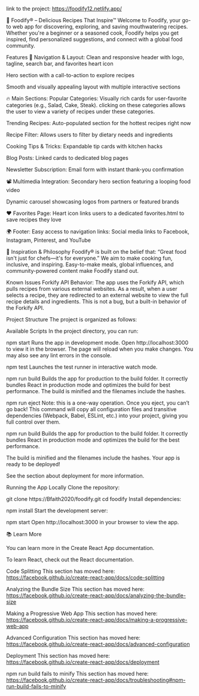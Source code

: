 link to the project: https://foodify12.netlify.app/

🍴 Foodify® – Delicious Recipes That Inspire™ Welcome to Foodify, your go-to web app for discovering, exploring, and saving mouthwatering recipes. Whether you're a beginner or a seasoned cook, Foodify helps you get inspired, find personalized suggestions, and connect with a global food community.

Features 🧭 Navigation & Layout: Clean and responsive header with logo, tagline, search bar, and favorites heart icon

Hero section with a call-to-action to explore recipes

Smooth and visually appealing layout with multiple interactive sections

🔥 Main Sections: Popular Categories: Visually rich cards for user-favorite categories (e.g., Salad, Cake, Steak). clicking on these categories allows the user to view a variety of recipes under these categories.

Trending Recipes: Auto-populated section for the hottest recipes right now

Recipe Filter: Allows users to filter by dietary needs and ingredients

Cooking Tips & Tricks: Expandable tip cards with kitchen hacks

Blog Posts: Linked cards to dedicated blog pages

Newsletter Subscription: Email form with instant thank-you confirmation

📽️ Multimedia Integration: Secondary hero section featuring a looping food video

Dynamic carousel showcasing logos from partners or featured brands

❤️ Favorites Page: Heart icon links users to a dedicated favorites.html to save recipes they love

🌍 Footer: Easy access to navigation links: Social media links to Facebook, Instagram, Pinterest, and YouTube

🧠 Inspiration & Philosophy Foodify® is built on the belief that: “Great food isn't just for chefs—it's for everyone.” We aim to make cooking fun, inclusive, and inspiring. Easy-to-make meals, global influences, and community-powered content make Foodify stand out.

Known Issues Forkify API Behavior: The app uses the Forkify API, which pulls recipes from various external websites. As a result, when a user selects a recipe, they are redirected to an external website to view the full recipe details and ingredients. This is not a bug, but a built-in behavior of the Forkify API.

Project Structure The project is organized as follows:

Available Scripts In the project directory, you can run:

npm start Runs the app in development mode. Open http://localhost:3000 to view it in the browser. The page will reload when you make changes. You may also see any lint errors in the console.

npm test Launches the test runner in interactive watch mode.

npm run build Builds the app for production to the build folder. It correctly bundles React in production mode and optimizes the build for best performance. The build is minified and the filenames include the hashes.

npm run eject Note: this is a one-way operation. Once you eject, you can’t go back! This command will copy all configuration files and transitive dependencies (Webpack, Babel, ESLint, etc.) into your project, giving you full control over them.

npm run build Builds the app for production to the build folder. It correctly bundles React in production mode and optimizes the build for the best performance.

The build is minified and the filenames include the hashes. Your app is ready to be deployed!

See the section about deployment for more information.

Running the App Locally Clone the repository:

git clone https://Bfaith2020/foodify.git cd foodify Install dependencies:

npm install Start the development server:

npm start Open http://localhost:3000 in your browser to view the app.

📚 Learn More

You can learn more in the Create React App documentation.

To learn React, check out the React documentation.

Code Splitting This section has moved here: https://facebook.github.io/create-react-app/docs/code-splitting

Analyzing the Bundle Size This section has moved here: https://facebook.github.io/create-react-app/docs/analyzing-the-bundle-size

Making a Progressive Web App This section has moved here: https://facebook.github.io/create-react-app/docs/making-a-progressive-web-app

Advanced Configuration This section has moved here: https://facebook.github.io/create-react-app/docs/advanced-configuration

Deployment This section has moved here: https://facebook.github.io/create-react-app/docs/deployment

npm run build fails to minify This section has moved here: https://facebook.github.io/create-react-app/docs/troubleshooting#npm-run-build-fails-to-minify